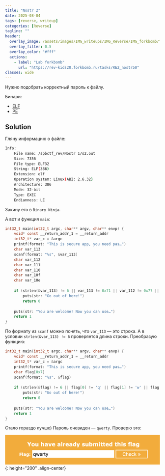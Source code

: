 ```yaml
---
title: "Nostr 2"
date: 2025-08-04
tags: [reverse, writeup]  
categories: [Reverse]
tagline: ""
header:
  overlay_image: /assets/images/IMG_writeups/IMG_Reverse/IMG_forkbomb/forkbomb_logo.jpg
  overlay_filter: 0.5 
  overlay_color: "#fff"
  actions:
    - label: "Lab forkbomb"
      url: "https://rev-kids20.forkbomb.ru/tasks/RE2_nostr50"
classes: wide
---
```


Нужно подобрать корректный пароль к файлу.

Бинари:

- [ELF](https://rev-kids20.forkbomb.ru/files/rev/re2/s2.out)
- [PE](https://rev-kids20.forkbomb.ru/files/rev/re2/s2.exe)

## Solution

Гляну информацию о файле:

```bash
Info:
    File name: /spbctf_rev/Nostr 1/s2.out
    Size: 7356
    File type: ELF32
    String: ELF(386)
    Extension: elf
    Operation system: Linux(ABI: 2.6.32)
    Architecture: 386
    Mode: 32-bit
    Type: EXEC
    Endianness: LE
```

Закину его в `Binary Ninja`.

А вот и функция `main`:

```c
int32_t main(int32_t argc, char** argv, char** envp) {
    void* const __return_addr_1 = __return_addr
    int32_t* var_c = &argc
    printf(format: "This is secure app, you need pas…")
    char var_113
    scanf(format: "%s", &var_113)
    char var_112
    char var_111
    char var_110
    char var_10f
    char var_10e
    
    if (strlen(&var_113) != 6 || var_113 != 0x71 || var_112 != 0x77 || var_111 != 0x65 || var_110 != 0x72 || var_10f != 0x74 || var_10e != 0x79)
        puts(str: "Go out of here!")
        return 0
    
    puts(str: "You are welcome! Now you can use…")
    return 1
}
```

По формату из `scanf` можно понять, что `var_113` — это строка. А в условии `strlen(&var_113) != 6` проверяется длина строки. Преобразую функцию:

```c
int32_t main(int32_t argc, char** argv, char** envp) {
    void* const __return_addr_1 = __return_addr
    int32_t* var_c = &argc
    printf(format: "This is secure app, you need pas…")
    char flag[0x7]
    scanf(format: "%s", &flag)
    
    if (strlen(&flag) != 6 || flag[0] != 'q' || flag[1] != 'w' || flag[2] != 'e' || flag[3] != 'r' || flag[4] != 't' || flag[5] != 'y')
        puts(str: "Go out of here!")
        return 0
    
    puts(str: "You are welcome! Now you can use…")
    return 1
}
```

Стало гораздо лучше) Пароль очевиден — `qwerty`. Проверю это:

![IMG](/assets/images/IMG_writeups/IMG_Reverse/IMG_forkbomb/IMG_Nostr_2/1.png){: height="200" .align-center}
